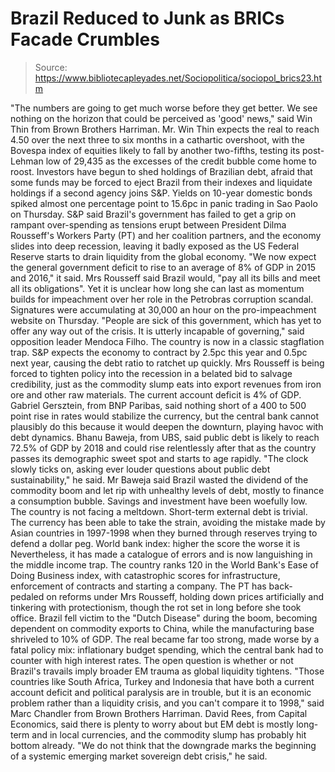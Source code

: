 # Brazil Reduced to Junk as BRICs Facade Crumbles

> Source: https://www.bibliotecapleyades.net/Sociopolitica/sociopol_brics23.htm

"The numbers are going to get
much worse before they get better. We see nothing on the
horizon that could be perceived as 'good' news," said Win
Thin from Brown Brothers Harriman.
Mr. Win Thin expects the real
to reach 4.50 over the next three to six months in a cathartic
overshoot, with the
Bovespa index of equities
likely to fall by another two-fifths, testing its post-Lehman
low of 29,435 as the excesses of the credit bubble come home to
roost.
Investors have begun to shed
holdings of Brazilian debt, afraid that some funds may be forced
to eject Brazil from their indexes and liquidate holdings if a
second agency joins S&P.
Yields on 10-year domestic bonds
spiked almost one percentage point to 15.6pc in panic trading in
Sao Paolo on Thursday.
S&P said Brazil's government has
failed to get a grip on rampant over-spending as tensions erupt
between President Dilma Rousseff's Workers Party (PT) and her
coalition partners, and the economy slides into deep recession,
leaving it badly exposed as
the US Federal Reserve starts to
drain liquidity from the global economy.
"We now expect the general
government deficit to rise to an average of 8% of GDP in
2015 and 2016," it said.
Mrs Rousseff said Brazil would,
"pay
all its bills and meet all its obligations".
Yet it is unclear
how long she can last as momentum builds for impeachment over
her role in the
Petrobras corruption scandal.
Signatures were
accumulating at 30,000 an hour on the
pro-impeachment website on Thursday.
"People are sick of this
government, which has yet to offer any way out of the
crisis. It is utterly incapable of governing," said
opposition leader Mendoca Filho.
The country is now in a classic
stagflation trap. S&P expects the economy to contract by 2.5pc
this year and 0.5pc next year, causing the debt ratio to ratchet
up quickly.
Mrs Rousseff is being forced to
tighten policy into the recession in a belated bid to salvage
credibility, just as the commodity slump eats into export
revenues from iron ore and other raw materials.
The current
account deficit is 4% of GDP.
Gabriel Gersztein, from BNP Paribas,
said nothing short of a 400 to 500 point rise in rates would
stabilize the currency, but the central bank cannot plausibly do
this because it would deepen the downturn, playing havoc with
debt dynamics.
Bhanu Baweja, from UBS, said public
debt is likely to reach 72.5% of GDP by 2018 and could rise
relentlessly after that as the country passes its demographic
sweet spot and starts to age rapidly.
"The clock slowly ticks on,
asking ever louder questions about public debt
sustainability," he said.
Mr Baweja said Brazil wasted the
dividend of the commodity boom and let rip with unhealthy levels
of debt, mostly to finance a consumption bubble. Savings and
investment have been woefully low.
The country is not facing a
meltdown. Short-term external debt is trivial.
The currency has been able to take
the strain, avoiding the mistake made by Asian countries in
1997-1998 when they burned through reserves trying to defend a
dollar peg.
World bank index:
higher the score the worse it is
Nevertheless, it has made a
catalogue of errors and is now languishing in the middle income
trap.
The country ranks 120 in the World
Bank's
Ease of Doing Business index, with catastrophic scores for
infrastructure, enforcement of contracts and starting a company.
The PT has back-pedaled on reforms under Mrs Rousseff, holding
down prices artificially and tinkering with protectionism,
though the rot set in long before she took office.
Brazil fell victim to the "Dutch
Disease" during the boom, becoming dependent on commodity
exports to China, while the manufacturing base shriveled to
10% of GDP.
The real became far too strong, made
worse by a fatal policy mix: inflationary budget spending, which
the central bank had to counter with high interest rates.
The open question is whether or not
Brazil's travails imply broader EM trauma as global liquidity
tightens.
"Those countries like South
Africa, Turkey and Indonesia that have both a current
account deficit and political paralysis are in trouble, but
it is an economic problem rather than a liquidity crisis,
and you can't compare it to 1998," said Marc Chandler from
Brown Brothers Harriman.
David Rees, from Capital Economics,
said there is plenty to worry about but EM debt is mostly
long-term and in local currencies, and the commodity slump has
probably hit bottom already.
"We do not think that the
downgrade marks the beginning of a systemic emerging market
sovereign debt crisis," he said.
